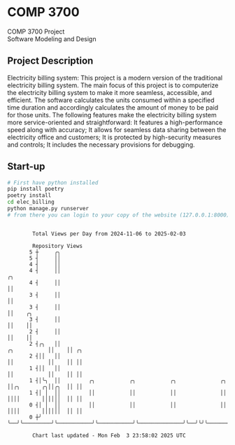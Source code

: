 # COMP 3700
COMP 3700 Project  
Software Modeling and Design
## Project Description
Electricity billing system: This project is a modern version of the traditional electricity billing system. The main focus of this project is to computerize the electricity billing system to make it more seamless, accessible, and efficient. The software calculates the units consumed within a specified time duration and accordingly calculates the amount of money to be paid for those units. The following features make the electricity billing system more service-oriented and straightforward: It features a high-performance speed along with accuracy; It allows for seamless data sharing between the electricity office and customers; It is protected by high-security measures and controls; It includes the necessary provisions for debugging.

## Start-up
```bash
# First have python installed
pip install poetry
poetry install
cd elec_billing
python manage.py runserver
# from there you can login to your copy of the website (127.0.0.1:8000), default creds are admin/admin
```

```

        Total Views per Day from 2024-11-06 to 2025-02-03

        Repository Views
       5 ┼     ╭╮
       5 ┤     ││
       4 ┤     ││
       4 ┤     ││                                                                    ╭╮
       4 ┤     ││                                                                    ││
       3 ┤     ││                                                                    ││
       3 ┤     ││                                                                    ││    ╭╮
       3 ┤     ││                                                                    ││    ││
       2 ┤     ││                                                                    ││    ││
       2 ┤╭╮   ││                                                       ╭╮           ││    ││ ╭╮
       2 ┤││   ││                                                       ││           ││    ││ ││
       1 ┤││   ││                                                       ││           ││    ││ ││
       1 ┤│╰╮  ││         ╭╮           ╭╮           ╭╮              ╭╮  ││╭╮       ╭╮││╭╮  ││ ││
       1 ┤│ │  ││         ││           ││           ││              ││  ││││       ││││││  ││ ││
       0 ┤│ │  ││         ││           ││           ││              ││  ││││       ││││││  ││ ││
       0 ┼╯ ╰──╯╰─────────╯╰───────────╯╰───────────╯╰──────────────╯╰──╯╰╯╰───────╯╰╯╰╯╰──╯╰─╯╰───

        Chart last updated - Mon Feb  3 23:58:02 2025 UTC
        
```
